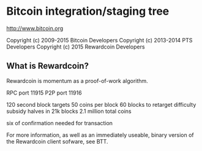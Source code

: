 Bitcoin integration/staging tree
================================

http://www.bitcoin.org

Copyright (c) 2009-2015 Bitcoin Developers
Copyright (c) 2013-2014 PTS Developers
Copyright (c) 2015  Rewardcoin Developers

What is Rewardcoin?
----------------

Rewardcoin is momentum as a proof-of-work algorithm.
 
 RPC port 11915
 P2P port 11916
 
 120 second block targets
 50 coins per block
 60 blocks to retarget difficulty
 subsidy halves in 21k blocks 
 2.1 million total coins


 six of confirmation needed for transaction

 
 For more information, as well as an immediately useable, binary version of
 the Rewardcoin client sofware, see BTT.
